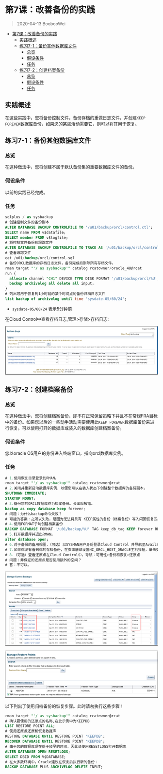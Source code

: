 # 第7课：改善备份的实践

> 2020-04-13 BoobooWei

<!-- MDTOC maxdepth:6 firsth1:1 numbering:0 flatten:0 bullets:1 updateOnSave:1 -->

- [第7课：改善备份的实践](#第7课：改善备份的实践)   
   - [实践概述](#实践概述)   
   - [练习7-1：备份其他数据库文件](#练习7-1：备份其他数据库文件)   
      - [总览](#总览)   
      - [假设条件](#假设条件)   
      - [任务](#任务)   
   - [练习7-2：创建档案备份](#练习7-2：创建档案备份)   
      - [总览](#总览)   
      - [假设条件](#假设条件)   
      - [任务](#任务)   

<!-- /MDTOC -->

## 实践概述

在这些实践中，您将备份控制文件，备份存档的重做日志文件，并创建`KEEP FOREVER`数据库备份，如果您的某些活动需要它，则可以将其用于恢复。

## 练习7-1：备份其他数据库文件

### 总览

在这种做法中，您将创建不属于默认备份集的重要数据库文件的备份。

### 假设条件

以前的实践已经完成。

### 任务

```sql
sqlplus / as sysbackup
# 创建控制文件的备份副本
ALTER DATABASE BACKUP CONTROLFILE TO '/u01/backup/orcl/control.ctl';
SELECT name FROM v$datafile;
SELECT member FROM v$logfile;
# 将控制文件备份到跟踪文件
ALTER DATABASE BACKUP CONTROLFILE TO TRACE AS '/u01/backup/orcl/control.sql';
# 查看跟踪文件
cat /u01/backup/orcl/control.sql
# 备份ORCL数据库的存档日志文件，备份完成后删除所有存档文件。
rman target "'/ as sysbackup'" catalog rcatowner/oracle_4U@rcat
run {
  allocate channel "CH1" DEVICE TYPE DISK FORMAT '/u01/backup/orcl/%U';
  backup archivelog all delete all input;
}
# 列出可用于恢复到1小时前的某个时间点的备份归档日志文件
list backup of archivelog until time 'sysdate-05/60/24';
```

* `sysdate-05/60/24` 表示5分钟前

在Cloud Control中查看存档日志,管理>存储>存档日志:

![](pic/010.png)

## 练习7-2：创建档案备份

### 总览

在这种做法中，您将创建档案备份，即不在正常保留策略下并且不在常规FRA目标中的备份。如果您以后的一些动手活动需要使用此`KEEP FOREVER`数据库备份来进行恢复。可以使用打开的数据库或装入的数据库创建档案备份。

### 假设条件

您以oracle OS用户的身份进入终端窗口，指向orcl数据库实例。

### 任务

```sql
# 1.使用恢复目录登录到RMAN。
rman target "'/ as sysbackup'" catalog rcatowner@rcat
# 2.关闭并重新启动数据库实例，以便您可以在装入状态下创建整个数据库的备份副本。
SHUTDOWN IMMEDIATE;
STARTUP MOUNT;
# 3.备份您的ORCL数据库作为档案备份。会出现报错。
backup as copy database keep forever;
# 问题：为什么backup命令失败？
# 可能的答案：之所以失败，是因为无法将具有 KEEP属性的备份（档案备份）写入闪回恢复区。允许这样做有可能导致快速恢复区空间不足。此错误将迫使您指定其他位置。
# 4.使用FORMAT子句创建档案备份
BACKUP DATABASE FORMAT '/u01/backup/%U' TAG keep_db_tag KEEP forever RESTORE POINT KEEPDB;
# 5.打开数据库并退出RMAN。
alter database open;
# 6.对于备份的备用视图，（可选）以SYSMAN用户身份登录Cloud Control 并导航至Availability> Backup＆Recovery> Manage Current Backups。（看对于KEEP_DB_TAG标签。）
# 7.如果你没有看到你的存档备份，在页面底部设置NC_ORCL_HOST_ORACLE主机凭据，单击交叉检查所有。
# 8.（可选）查看还原点在Cloud Control中，导航：可用性>备份和恢复>还原点
# 问题：非保证的还原点是否使用额外的空间？
# 答：不可以。
```

![](pic/011.png)

![](pic/012.png)


以下列出了使用归档备份的恢复步骤。此时请勿执行这些步骤！

```sql
rman target "'/ as sysbackup'" catalog rcatowner@rcat
# 确认要使用的还原点的名称,在此示例中为KEEPDB
LIST RESTORE POINT ALL;
# 使用还原点还原和恢复数据库
RESTORE DATABASE UNTIL RESTORE POINT 'KEEPDB';
RECOVER DATABASE UNTIL RESTORE POINT 'KEEPDB';
# 由于您的数据库现在处于较早的时间，因此请使用RESETLOGS打开数据库
ALTER DATABASE OPEN RESETLOGS;
SELECT DBID FROM V$DATABASE;
# 在大多数环境中，Oracle建议在恢复后执行新的备份：
BACKUP DATABASE PLUS ARCHIVELOG DELETE INPUT;
```
